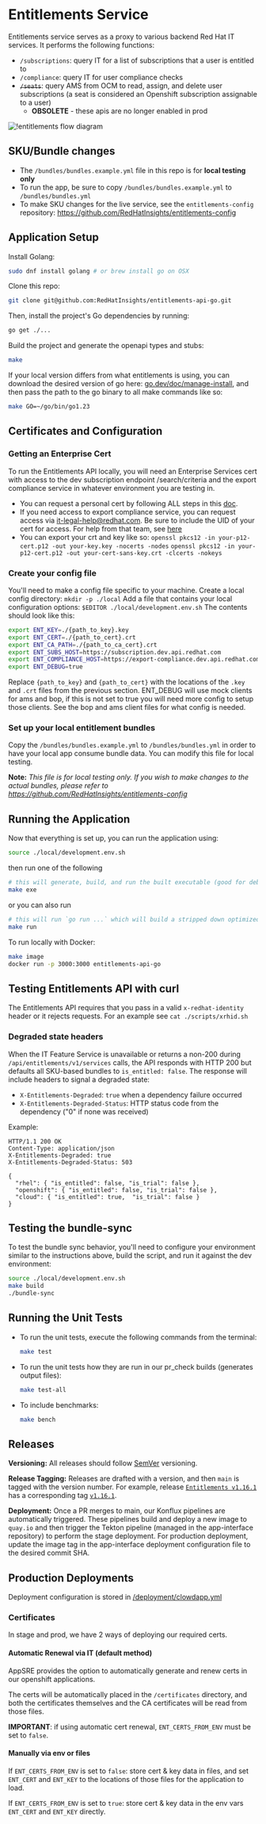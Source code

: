 # Entitlements Service

Entitlements service serves as a proxy to various backend Red Hat IT services. It performs the following functions:
* `/subscriptions`: query IT for a list of subscriptions that a user is entitled to
* `/compliance`: query IT for user compliance checks
* ~~`/seats`~~: query AMS from OCM to read, assign, and delete user subscriptions (a seat is considered an Openshift subscription assignable to a user)
    * __OBSOLETE__ - these apis are no longer enabled in prod

![!entitlements flow diagram](./docs/entitlements-requests-flow.png)

## SKU/Bundle changes
- The `/bundles/bundles.example.yml` file in this repo is for **local testing only**
- To run the app, be sure to copy `/bundles/bundles.example.yml` to `/bundles/bundles.yml`
- To make SKU changes for the live service, see the `entitlements-config` repository: https://github.com/RedHatInsights/entitlements-config

## Application Setup

Install Golang:

```sh
sudo dnf install golang # or brew install go on OSX
```

Clone this repo:

```sh
git clone git@github.com:RedHatInsights/entitlements-api-go.git
```

Then, install the project's Go dependencies by running:

```sh
go get ./...
```

Build the project and generate the openapi types and stubs:

```sh
make
```

If your local version differs from what entitlements is using, you can download the desired version of go here: [go.dev/doc/manage-install](https://go.dev/doc/manage-install), and then pass the path to the go binary to all make commands like so:
```sh
make GO=~/go/bin/go1.23
```

## Certificates and Configuration

### Getting an Enterprise Cert

To run the Entitlements API locally, you will need an Enterprise Services cert with access to the dev subscription endpoint /search/criteria and the export compliance service in whatever environment you are testing in.

* You can request a personal cert by following ALL steps in this [doc](https://source.redhat.com/departments/it/identityaccessmanagement/it_iam_pki_rhcs_and_digicert/rhcs_v2_start_your_certificate_journey_here_2023#user-certificates).
* If you need access to export compliance service, you can request access via it-legal-help@redhat.com. Be sure to include the UID of your cert for access. For help from that team, see [here](https://source.redhat.com/groups/public/it-legal-program/restricted_party_screening)
* You can export your crt and key like so:
    `openssl pkcs12 -in your-p12-cert.p12 -out your-key.key -nocerts -nodes`
    `openssl pkcs12 -in your-p12-cert.p12 -out your-cert-sans-key.crt -clcerts -nokeys`

### Create your config file

You'll need to make a config file specific to your machine.
Create a local config directory: `mkdir -p ./local`
Add a file that contains your local configuration options: `$EDITOR ./local/development.env.sh`
The contents should look like this:

```sh
export ENT_KEY=./{path_to_key}.key
export ENT_CERT=./{path_to_cert}.crt
export ENT_CA_PATH=./{path_to_ca_cert}.crt
export ENT_SUBS_HOST=https://subscription.dev.api.redhat.com
export ENT_COMPLIANCE_HOST=https://export-compliance.dev.api.redhat.com
export ENT_DEBUG=true
```

Replace `{path_to_key}` and `{path_to_cert}` with the locations of the `.key` and `.crt` files from the previous section.
ENT_DEBUG will use mock clients for ams and bop, if this is not set to true you will need more config to setup those clients.
See the bop and ams client files for what config is needed.

### Set up your local entitlement bundles

Copy the `/bundles/bundles.example.yml` to `/bundles/bundles.yml` in order to have your local app consume bundle data. You can modify this file for local testing.

**Note:** _This file is for local testing only. If you wish to make changes to the actual bundles, please refer to https://github.com/RedHatInsights/entitlements-config_

## Running the Application

Now that everything is set up, you can run the application using:

```bash
source ./local/development.env.sh
```
then run one of the following

```bash
# this will generate, build, and run the built executable (good for debugging)
make exe
```
or you can also run
```bash
# this will run `go run ...` which will build a stripped down optimized version of the app
make run
```

To run locally with Docker:

```bash
make image
docker run -p 3000:3000 entitlements-api-go
```

## Testing Entitlements API with curl

The Entitlements API requires that you pass in a valid `x-redhat-identity` header or it rejects requests.
For an example see `cat ./scripts/xrhid.sh`

### Degraded state headers

When the IT Feature Service is unavailable or returns a non-200 during `/api/entitlements/v1/services` calls, the API responds with HTTP 200 but defaults all SKU-based bundles to `is_entitled: false`. The response will include headers to signal a degraded state:

- `X-Entitlements-Degraded`: `true` when a dependency failure occurred
- `X-Entitlements-Degraded-Status`: HTTP status code from the dependency ("0" if none was received)

Example:

```http
HTTP/1.1 200 OK
Content-Type: application/json
X-Entitlements-Degraded: true
X-Entitlements-Degraded-Status: 503

{
  "rhel": { "is_entitled": false, "is_trial": false },
  "openshift": { "is_entitled": false, "is_trial": false },
  "cloud": { "is_entitled": true,  "is_trial": false }
}
```

## Testing the bundle-sync

To test the bundle sync behavior, you'll need to configure your environment similar to the instructions above, build the script, and run it against the dev environment:

```bash
source ./local/development.env.sh
make build
./bundle-sync
```

## Running the Unit Tests

* To run the unit tests, execute the following commands from the terminal:
    ```bash
    make test
    ```
* To run the unit tests how they are run in our pr_check builds (generates output files):
    ```bash
    make test-all
    ```
* To include benchmarks:
    ```bash
    make bench
    ```

## Releases

**Versioning:** All releases should follow [SemVer](http://semver.org) versioning.

**Release Tagging:** Releases are drafted with a version, and then `main` is tagged with the version number.
For example, release [`Entitlements v1.16.1`](https://github.com/RedHatInsights/entitlements-api-go/releases/tag/v1.16.1) has a corresponding tag [`v1.16.1`](https://github.com/RedHatInsights/entitlements-api-go/tree/v1.16.1).

**Deployment:** Once a PR merges to main, our Konflux pipelines are automatically triggered. These pipelines build and deploy a new image to `quay.io` and then trigger the Tekton pipeline (managed in the app-interface repository) to perform the stage deployment. For production deployment, update the image tag in the app-interface deployment configuration file to the desired commit SHA.

## Production Deployments

Deployment configuration is stored in [/deployment/clowdapp.yml](/deployment/clowdapp.yml)

### Certificates

In stage and prod, we have 2 ways of deploying our required certs.

#### Automatic Renewal via IT (default method)
AppSRE provides the option to automatically generate and renew certs in our openshift applications.

The certs will be automatically placed in the `/certificates` directory, and
both the certificates themselves and the CA certificates will be read from
those files.

**IMPORTANT**: if using automatic cert renewal, `ENT_CERTS_FROM_ENV` must be
set to `false`.

#### Manually via env or files
If `ENT_CERTS_FROM_ENV` is set to `false`: store cert & key data in files, and set `ENT_CERT` and `ENT_KEY` to the locations of those files for the application to load.

If `ENT_CERTS_FROM_ENV` is set to `true`: store cert & key data in the env vars `ENT_CERT` and `ENT_KEY` directly.
